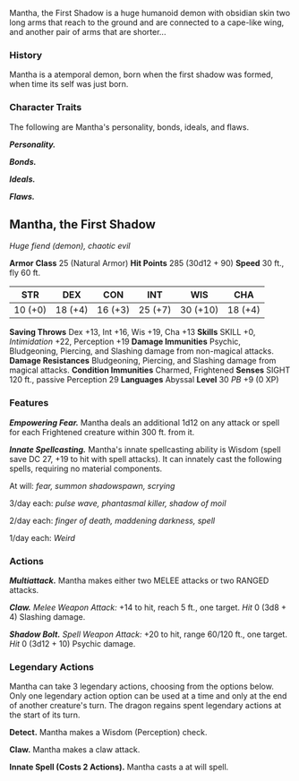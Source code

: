 Mantha, the First Shadow is a huge humanoid demon with obsidian skin two long arms that reach to the ground and are connected to a cape-like wing, and another pair of arms that are shorter...


### History
Mantha is a atemporal demon, born when the first shadow was formed, when time its self was just born. 


### Character Traits
The following are Mantha's personality, bonds, ideals, and flaws.

***Personality.***


***Bonds.***


***Ideals.***


***Flaws.***



## Mantha, the First Shadow
*Huge fiend (demon), chaotic evil*

**Armor Class** 25 (Natural Armor)
**Hit Points** 285 (30d12 + 90)
**Speed** 30 ft., fly 60 ft.

|   STR   |   DEX   |   CON   |   INT   |   WIS    |   CHA   |
|:-------:|:-------:|:-------:|:-------:|:--------:|:-------:|
| 10 (+0) | 18 (+4) | 16 (+3) | 25 (+7) | 30 (+10) | 18 (+4) |

**Saving Throws** Dex +13, Int +16, Wis +19, Cha +13
**Skills** SKILL +0, *Intimidation* +22, Perception +19
**Damage Immunities** Psychic, Bludgeoning, Piercing, and Slashing damage from non-magical attacks.
**Damage Resistances** Bludgeoning, Piercing, and Slashing damage from magical attacks.
**Condition Immunities** Charmed, Frightened
**Senses** SIGHT 120 ft., passive Perception 29
**Languages** Abyssal
**Level** 30 *PB* +9 (0 XP)

### Features
***Empowering Fear.*** Mantha deals an additional 1d12 on any attack or spell for each Frightened creature within 300 ft. from it. 

***Innate Spellcasting.*** Mantha's innate spellcasting ability is Wisdom (spell save DC 27, +19 to hit with spell attacks). It can innately cast the following spells, requiring no material components.

At will: *fear, summon shadowspawn, scrying*

3/day each: *pulse wave, phantasmal killer, shadow of moil*

2/day each: *finger of death, maddening darkness, spell*

1/day each: *Weird*


### Actions
***Multiattack.*** Mantha makes either two MELEE attacks or two RANGED attacks.

***Claw.*** *Melee Weapon Attack:* +14 to hit, reach 5 ft., one target. *Hit* 0 (3d8 + 4) Slashing damage.

***Shadow Bolt.*** *Spell Weapon Attack:* +20 to hit, range 60/120 ft., one target. *Hit* 0 (3d12 + 10) Psychic damage.


### Legendary Actions
Mantha can take 3 legendary actions, choosing from the options below. Only one legendary action option can be used at a time and only at the end of another creature's turn. The dragon regains spent legendary actions at the start of its turn.

**Detect.** Mantha makes a Wisdom (Perception) check.

**Claw.** Mantha makes a claw attack.

**Innate Spell (Costs 2 Actions).** Mantha casts a at will spell.
